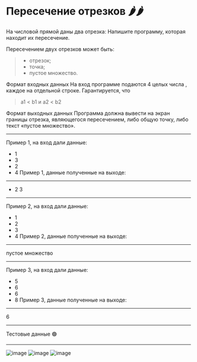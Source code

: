 # Пересечение отрезков 🌶️🌶️
На числовой прямой даны два отрезка: 
Напишите программу, которая находит их пересечение.

Пересечением двух отрезков может быть:

>* отрезок;
>* точка;
>* пустое множество.

Формат входных данных
На вход программе подаются 4 целых числа , каждое на отдельной строке. Гарантируется, что 
> a1 < b1 и a2 < b2

Формат выходных данных
Программа должна вывести на экран границы отрезка, являющегося пересечением, либо общую точку, либо текст «пустое множество».
_______________________________________________________________________________________________________________________________
Пример 1, на вход дали данные:
* 1
* 3
* 2
* 4
Пример 1, данные полученные на выходе:
_______________________________________________________________________________________________________________________________
* 2 3
_______________________________________________________________________________________________________________________________
Пример 2, на вход дали данные:
* 1
* 2
* 3
* 4
Пример 2, данные полученные на выходе:
_______________________________________________________________________________________________________________________________
пустое множество
_______________________________________________________________________________________________________________________________
Пример 3, на вход дали данные:
* 5
* 6
* 6
* 8
Пример 3, данные полученные на выходе:
_______________________________________________________________________________________________________________________________
6


_______________________________________________________________________________________________________________________________
Тестовые данные 🟢
_______________________________________________________________________________________________________________________________
![image](https://user-images.githubusercontent.com/120494328/220854018-abc8a7b5-c675-4ba6-9026-f74bd8179554.png)
![image](https://user-images.githubusercontent.com/120494328/220854067-25d6e002-6df8-456f-9322-a007097cec63.png)
![image](https://user-images.githubusercontent.com/120494328/220854135-dbd2d609-7d21-4d59-bc72-5fcf07de5942.png)

